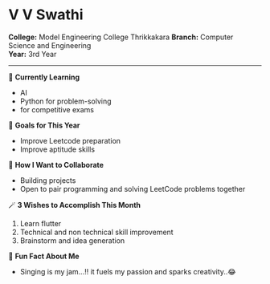 
# V V Swathi

**College:** Model Engineering College Thrikkakara
**Branch:** Computer Science and Engineering  
**Year:** 3rd Year

---

🌱 **Currently Learning**  
- AI  
- Python for problem-solving  
- for competitive exams

🎯 **Goals for This Year**  
- Improve Leetcode preparation    
- Improve aptitude skills

👯 **How I Want to Collaborate**  
- Building projects  
- Open to pair programming and solving LeetCode problems together  


🪄 **3 Wishes to Accomplish This Month**  
1. Learn flutter
2. Technical and non technical skill improvement 
3. Brainstorm and idea generation

💬 **Fun Fact About Me**  
- Singing is my jam...!! it fuels my passion and sparks creativity..😂

